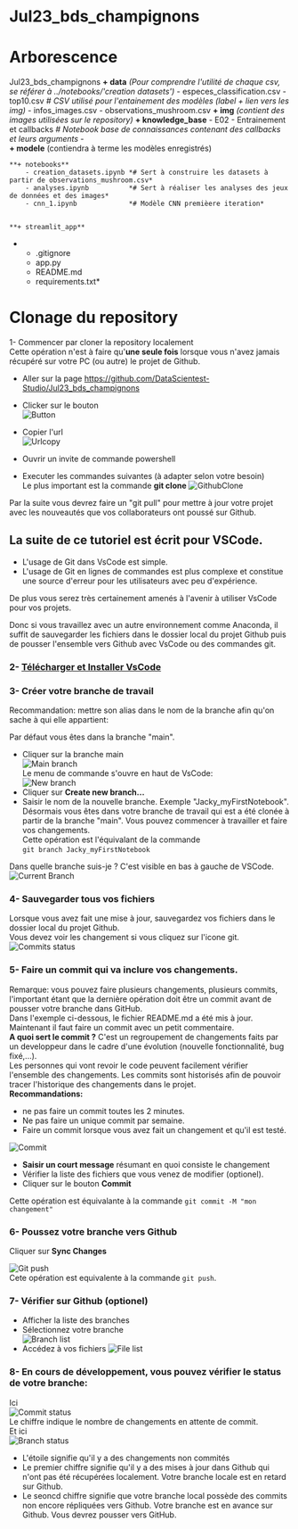 # Jul23_bds_champignons


# Arborescence

Jul23_bds_champignons
    **+ data** *(Pour comprendre l'utilité de chaque csv, se référer à ../notebooks/'creation datasets')*
        - especes_classification.csv
        - top10.csv *# CSV utilisé pour l'entainement des modèles (label + lien vers les img)*
        - infos_images.csv
        - observations_mushroom.csv
    **+ img** *(contient des images utilisées sur le repository)*
    **+ knowledge_base**
        - E02 - Entrainement et callbacks *# Notebook base de connaissances contenant des callbacks et leurs arguments*
        -  
    **+ modele** (contiendra à terme les modèles enregistrés)


    **+ notebooks**
        - creation_datasets.ipynb *# Sert à construire les datasets à partir de observations_mushroom.csv*
        - analyses.ipynb          *# Sert à réaliser les analyses des jeux de données et des images*
        - cnn_1.ipynb             *# Modèle CNN premièere iteration*


    **+ streamlit_app**

*   - .gitignore
    - app.py
    - README.md
    - requirements.txt*





# Clonage du repository

1- Commencer par cloner la repository localement  
Cette opération n'est à faire qu'**une seule fois** lorsque vous n'avez jamais récupéré sur votre PC (ou autre) le projet de Github.


- Aller sur la page https://github.com/DataScientest-Studio/Jul23_bds_champignons  
- Clicker sur le bouton  
![Button](img/button.png)
- Copier l'url  
![Urlcopy](img/url_copy.png)


- Ouvrir un invite de commande powershell  
- Executer les commandes suivantes (à adapter selon votre besoin)  
Le plus important est la commande **git clone**
![GithubClone](img/GithubClone.png) 

Par la suite vous devrez faire un "git pull" pour mettre à jour votre projet avec les nouveautés que vos collaborateurs ont poussé sur Github.

## La suite de ce tutoriel est écrit pour VSCode.  
- L'usage de Git dans VsCode est simple.  
- L'usage de Git en lignes de commandes est plus complexe et constitue une source d'erreur pour les utilisateurs avec peu d'expérience.

De plus vous serez très certainement amenés à l'avenir à utiliser VsCode pour vos projets.

Donc si vous travaillez avec un autre environnement comme Anaconda, il suffit de sauvegarder les fichiers dans le dossier local du projet Github puis de pousser l'ensemble vers Github avec VsCode ou des commandes git.

### 2- [Télécharger et Installer VsCode](https://code.visualstudio.com/download)  


### 3- Créer votre branche de travail  
Recommandation: mettre son alias dans le nom de la branche afin qu'on sache à qui elle appartient:

Par défaut vous êtes dans la branche "main".  
- Cliquer sur la branche main  
![Main branch](img/mainBranch.png)  
Le menu de commande s'ouvre en haut de VsCode:  
![New branch](img/newBranch1.png)  
- Cliquer sur **Create new branch...**  
- Saisir le nom de la nouvelle branche. Exemple "Jacky_myFirstNotebook".  
Désormais vous êtes dans votre branche de travail qui est a été clonée à partir de la branche "main".
Vous pouvez commencer à travailler et faire vos changements.  
Cette opération est l'équivalant de la commande  
`git branch Jacky_myFirstNotebook`  

Dans quelle branche suis-je ? 
C'est visible en bas à gauche de VSCode. 
![Current Branch](img/currentBranch.png)  

### 4- Sauvegarder tous vos fichiers 
Lorsque vous avez fait une mise à jour, sauvegardez vos fichiers dans le dossier local du projet Github.  
Vous devez voir les changement si vous cliquez sur l'icone git.   
![Commits status](img/status1.png)  

### 5- Faire un commit qui va inclure vos changements.  
Remarque: vous pouvez faire plusieurs changements, plusieurs commits, l'important étant que la dernière opération doit être un commit avant de pousser votre branche dans GitHub.  
Dans l'exemple ci-dessous, le fichier README.md a été mis à jour.  
Maintenant il faut faire un commit avec un petit commentaire.  
**A quoi sert le commit ?** C'est un regroupement de changements faits par un developpeur dans le cadre d'une évolution (nouvelle fonctionnalité, bug fixé,...).  
Les personnes qui vont revoir le code peuvent facilement vérifier l'ensemble des changements. Les commits sont historisés afin de pouvoir tracer l'historique des changements dans le projet.  
**Recommandations:**
- ne pas faire un commit toutes les 2 minutes.
- Ne pas faire un unique commit par semaine.  
- Faire un commit lorsque vous avez fait un changement et qu'il est testé.  

![Commit](img/commit.png)

- **Saisir un court message** résumant en quoi consiste le changement
- Vérifier la liste des fichiers que vous venez de modifier (optionel).
- Cliquer sur le bouton **Commit**  

Cette opération est équivalante à la commande `git commit -M "mon changement"`

### 6- Poussez votre branche vers Github
Cliquer sur **Sync Changes**  

![Git push](img/syncBranch.png)  
Cete opération est equivalente à la commande `git push`.

### 7- Vérifier sur Github (optionel)
- Afficher la liste des branches
- Sélectionnez votre branche  
![Branch list](img/selectBranch.png)  
- Accédez à vos fichiers
![File list](img/branch.png)

### 8- En cours de développement, vous pouvez vérifier le status de votre branche:  
Ici  
![Commit status](img/status1.png)  
Le chiffre indique le nombre de changements en attente de commit.  
Et ici  
![Branch status](img/status2.png)  
- L'étoile signifie qu'il y a des changements non commités
- Le premier chiffre signifie qu'il y a des mises à jour dans Github qui n'ont pas été récupérées localement. Votre branche locale est en retard sur Github.
- Le seoncd chiffre signifie que votre branche local possède des commits non encore répliquées vers Github. Votre branche est en avance sur Github. Vous devrez pousser vers GitHub.
